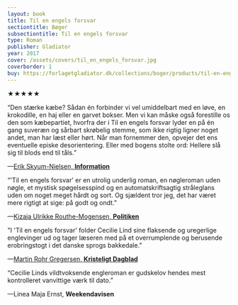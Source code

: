 ```yaml
---
layout: book
title: Til en engels forsvar
sectiontitle: Bøger
subsectiontitle: Til en engels forsvar
type: Roman
publisher: Gladiator
year: 2017
cover: /assets/covers/til_en_engels_forsvar.jpg
coverborder: 1
buy: https://forlagetgladiator.dk/collections/boger/products/til-en-engels-forsvar?_pos=1&_fid=5fc6cf147&_ss=c
---
```


<p class="black">&starf;&starf;&starf;&starf;&starf;</p>
“Den stærke kæbe? Sådan én forbinder vi vel umiddelbart med en løve, en krokodille, en haj eller en garvet bokser. Men vi kan måske også forestille os den som kæbepartiet, hvorfra der i Til en engels forsvar lyder en på én gang suveræn og sårbart skrøbelig stemme, som ikke rigtig ligner noget andet, man har læst eller hørt. Når man fornemmer den, opvejer det ens eventuelle episke desorientering. Eller med bogens stolte ord: Hellere slå sig til blods end til tåls.”

<p class="review-attribution">—<a class="review-link" href="https://www.information.dk/kultur/anmeldelse/2017/06/hellere-slaa-blods-taals" target="_blank" rel="noopener noreferrer">Erik Skyum-Nielsen, <b>Information</b></a></p>

“'Til en engels forsvar' er en utrolig underlig roman, en nøgleroman uden nøgle, et mystisk spøgelsesspind og en automatskriftsagtig stråleglans uden om noget meget hårdt og sort. Og sjældent tror jeg, det har været mere rigtigt at sige: på godt og ondt.”

<p class="review-attribution">—<a class="review-link" href="https://politiken.dk/kultur/boger/boganmeldelser/skonlitteratur_boger/art5977211/Til-en-engels-forsvar-er-utrolig-og-helt-vildt-underlig" target="_blank" rel="noopener noreferrer">Kizaja Ulrikke Routhe-Mogensen, <b>Politiken</b></a></p>

"I 'Til en engels forsvar' folder Cecilie Lind sine flaksende og uregerlige englevinger ud og tager læseren med på et overrumplende og berusende erobringstogt i det danske sprogs bakkedale.”

<p class="review-attribution">—<a class="review-link" href="https://www.kristeligt-dagblad.dk/kultur/aarets-bedste-boeger" target="_blank" rel="noopener noreferrer">Martin Rohr Gregersen, <b>Kristeligt Dagblad</b></a></p>

“Cecilie Linds vildtvoksende engleroman er gudskelov hendes mest kontrolleret vanvittige værk til dato.”

<p class="review-attribution">—Linea Maja Ernst, <b>Weekendavisen</b></p>